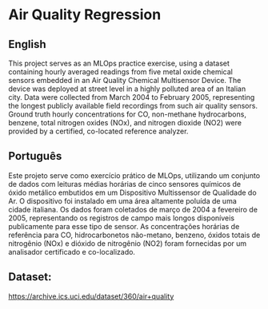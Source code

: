 # Air Quality Regression
## English

This project serves as an MLOps practice exercise, using a dataset containing hourly averaged readings from five metal oxide chemical sensors embedded in an Air Quality Chemical Multisensor Device. The device was deployed at street level in a highly polluted area of an Italian city. Data were collected from March 2004 to February 2005, representing the longest publicly available field recordings from such air quality sensors. Ground truth hourly concentrations for CO, non-methane hydrocarbons, benzene, total nitrogen oxides (NOx), and nitrogen dioxide (NO2) were provided by a certified, co-located reference analyzer.

## Português

Este projeto serve como exercício prático de MLOps, utilizando um conjunto de dados com leituras médias horárias de cinco sensores químicos de óxido metálico embutidos em um Dispositivo Multissensor de Qualidade do Ar. O dispositivo foi instalado em uma área altamente poluída de uma cidade italiana. Os dados foram coletados de março de 2004 a fevereiro de 2005, representando os registros de campo mais longos disponíveis publicamente para esse tipo de sensor. As concentrações horárias de referência para CO, hidrocarbonetos não-metano, benzeno, óxidos totais de nitrogênio (NOx) e dióxido de nitrogênio (NO2) foram fornecidas por um analisador certificado e co-localizado.

## Dataset: 
https://archive.ics.uci.edu/dataset/360/air+quality
